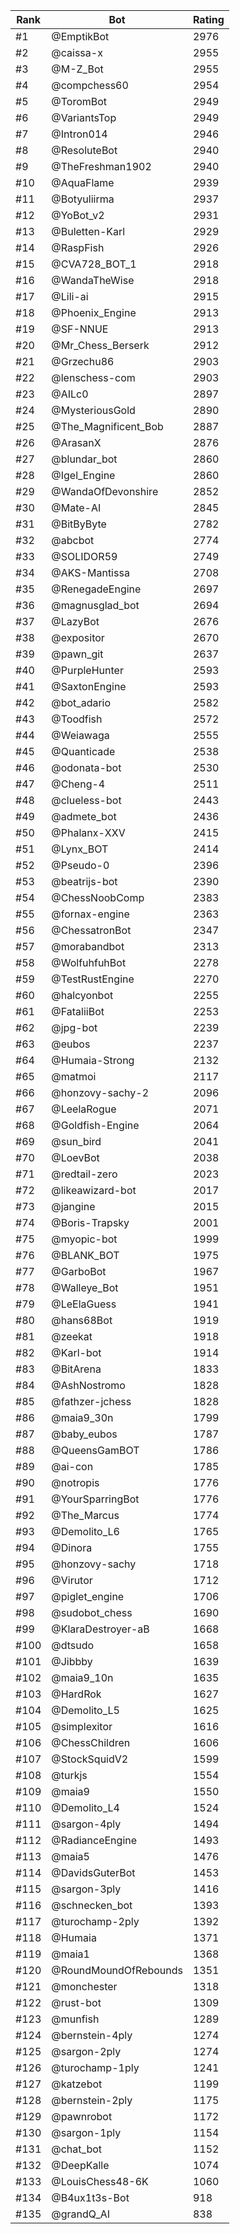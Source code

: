 Rank|Bot|Rating
---|---|---
#1|@EmptikBot|2976
#2|@caissa-x|2955
#3|@M-Z_Bot|2955
#4|@compchess60|2954
#5|@ToromBot|2949
#6|@VariantsTop|2949
#7|@Intron014|2946
#8|@ResoluteBot|2940
#9|@TheFreshman1902|2940
#10|@AquaFlame|2939
#11|@Botyuliirma|2937
#12|@YoBot_v2|2931
#13|@Buletten-Karl|2929
#14|@RaspFish|2926
#15|@CVA728_BOT_1|2918
#16|@WandaTheWise|2918
#17|@Lili-ai|2915
#18|@Phoenix_Engine|2913
#19|@SF-NNUE|2913
#20|@Mr_Chess_Berserk|2912
#21|@Grzechu86|2903
#22|@lenschess-com|2903
#23|@AILc0|2897
#24|@MysteriousGold|2890
#25|@The_Magnificent_Bob|2887
#26|@ArasanX|2876
#27|@blundar_bot|2860
#28|@Igel_Engine|2860
#29|@WandaOfDevonshire|2852
#30|@Mate-AI|2845
#31|@BitByByte|2782
#32|@abcbot|2774
#33|@SOLIDOR59|2749
#34|@AKS-Mantissa|2708
#35|@RenegadeEngine|2697
#36|@magnusglad_bot|2694
#37|@LazyBot|2676
#38|@expositor|2670
#39|@pawn_git|2637
#40|@PurpleHunter|2593
#41|@SaxtonEngine|2593
#42|@bot_adario|2582
#43|@Toodfish|2572
#44|@Weiawaga|2555
#45|@Quanticade|2538
#46|@odonata-bot|2530
#47|@Cheng-4|2511
#48|@clueless-bot|2443
#49|@admete_bot|2436
#50|@Phalanx-XXV|2415
#51|@Lynx_BOT|2414
#52|@Pseudo-0|2396
#53|@beatrijs-bot|2390
#54|@ChessNoobComp|2383
#55|@fornax-engine|2363
#56|@ChessatronBot|2347
#57|@morabandbot|2313
#58|@WolfuhfuhBot|2278
#59|@TestRustEngine|2270
#60|@halcyonbot|2255
#61|@FataliiBot|2253
#62|@jpg-bot|2239
#63|@eubos|2237
#64|@Humaia-Strong|2132
#65|@matmoi|2117
#66|@honzovy-sachy-2|2096
#67|@LeelaRogue|2071
#68|@Goldfish-Engine|2064
#69|@sun_bird|2041
#70|@LoevBot|2038
#71|@redtail-zero|2023
#72|@likeawizard-bot|2017
#73|@jangine|2015
#74|@Boris-Trapsky|2001
#75|@myopic-bot|1999
#76|@BLANK_BOT|1975
#77|@GarboBot|1967
#78|@Walleye_Bot|1951
#79|@LeElaGuess|1941
#80|@hans68Bot|1919
#81|@zeekat|1918
#82|@Karl-bot|1914
#83|@BitArena|1833
#84|@AshNostromo|1828
#85|@fathzer-jchess|1828
#86|@maia9_30n|1799
#87|@baby_eubos|1787
#88|@QueensGamBOT|1786
#89|@ai-con|1785
#90|@notropis|1776
#91|@YourSparringBot|1776
#92|@The_Marcus|1774
#93|@Demolito_L6|1765
#94|@Dinora|1755
#95|@honzovy-sachy|1718
#96|@Virutor|1712
#97|@piglet_engine|1706
#98|@sudobot_chess|1690
#99|@KlaraDestroyer-aB|1668
#100|@dtsudo|1658
#101|@Jibbby|1639
#102|@maia9_10n|1635
#103|@HardRok|1627
#104|@Demolito_L5|1625
#105|@simplexitor|1616
#106|@ChessChildren|1606
#107|@StockSquidV2|1599
#108|@turkjs|1554
#109|@maia9|1550
#110|@Demolito_L4|1524
#111|@sargon-4ply|1494
#112|@RadianceEngine|1493
#113|@maia5|1476
#114|@DavidsGuterBot|1453
#115|@sargon-3ply|1416
#116|@schnecken_bot|1393
#117|@turochamp-2ply|1392
#118|@Humaia|1371
#119|@maia1|1368
#120|@RoundMoundOfRebounds|1351
#121|@monchester|1318
#122|@rust-bot|1309
#123|@munfish|1289
#124|@bernstein-4ply|1274
#125|@sargon-2ply|1274
#126|@turochamp-1ply|1241
#127|@katzebot|1199
#128|@bernstein-2ply|1175
#129|@pawnrobot|1172
#130|@sargon-1ply|1154
#131|@chat_bot|1152
#132|@DeepKalle|1074
#133|@LouisChess48-6K|1060
#134|@B4ux1t3s-Bot|918
#135|@grandQ_AI|838
